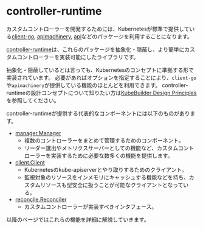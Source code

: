 # controller-runtime

カスタムコントローラーを開発するためには、Kubernetesが標準で提供している[client-go](https://github.com/kubernetes/client-go), [apimachinery](https://github.com/kubernetes/apimachinery), [api](https://github.com/kubernetes/api)などのパッケージを利用することになります。

[controller-runtime](https://github.com/kubernetes-sigs/controller-runtime)は、これらのパッケージを抽象化・隠蔽し、より簡単にカスタムコントローラーを実装可能にしたライブラリです。

抽象化・隠蔽しているとは言っても、Kubernetesのコンセプトに準拠する形で実装されています。
必要があればオプションを指定することにより、`client-go`や`apimachinery`が提供している機能のほとんどを利用できます。
controller-runtimeの設計コンセプトについて知りたい方は[KubeBuilder Design Principles](https://github.com/kubernetes-sigs/kubebuilder/blob/master/DESIGN.md#controller-runtime)を参照してください。

controller-runtimeが提供する代表的なコンポーネントには以下のものがあります。

- [manager.Manager](https://pkg.go.dev/sigs.k8s.io/controller-runtime/pkg/manager?tab=doc#Manager)
  - 複数のコントローラーをまとめて管理するためのコンポーネント。
  - リーダー選出やメトリクスサーバーとしての機能など、カスタムコントローラーを実装するために必要な数多くの機能を提供します。
- [client.Client](https://pkg.go.dev/sigs.k8s.io/controller-runtime/pkg/client?tab=doc#Client)
  - Kubernetesのkube-apiserverとやり取りするためのクライアント。
  - 監視対象のリソースをインメモリにキャッシュする機能などを持ち、カスタムリソースも型安全に扱うことが可能なクライアントとなっている。
- [reconcile.Reconciler](https://pkg.go.dev/sigs.k8s.io/controller-runtime/pkg/reconcile?tab=doc#Reconciler)
  - カスタムコントローラーが実装すべきインタフェース。

以降のページではこれらの機能を詳細に解説していきます。
